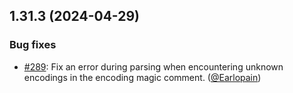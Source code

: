 ## 1.31.3 (2024-04-29)

### Bug fixes

- [#289](https://github.com/rubocop/rubocop-ast/pull/289): Fix an error during parsing when encountering unknown encodings in the encoding magic comment. ([@Earlopain][])

[@Earlopain]: https://github.com/Earlopain

